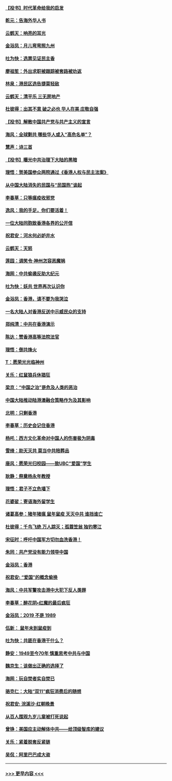 #### [【投书】时代革命给我的启发](../pages/nsc993/n11684287.md?t=11280755) 
#### [乾元：告海外华人书](../pages/nsc993/n11684044.md?t=11280755) 
#### [云鹤天：响亮的耳光](../pages/nsc993/n11684254.md?t=11280755) 
#### [金浴凤：月儿弯弯照九州](../pages/nsc993/n11684231.md?t=11280755) 
#### [吐为快：选票见证民主香](../pages/nsc993/n11684206.md?t=11280755) 
#### [廖祖笙：外出求职被跟踪被套路被劝返](../pages/nsc993/n11683874.md?t=11280755) 
#### [林泉：港民区选告捷莫轻敌](../pages/nsc993/n11683930.md?t=11280755) 
#### [云鹤天：清平乐 三无房地产](../pages/nsc993/n11681521.md?t=11280755) 
#### [杜彼得：出其不意 破之必也 华人在美 庄敬自强](../pages/nsc993/n11679554.md?t=11280755) 
#### [【投书】解散中国共产党与共产主义的宣言](../pages/nsc993/n11679177.md?t=11280755) 
#### [海风：全球剿共 哪些华人或入“高危名单”？](../pages/nsc993/n11678617.md?t=11280755) 
#### [慧声：诗三首](../pages/nsc993/n11678848.md?t=11280755) 
#### [【投书】曝光中共治理下大陆的黑暗](../pages/nsc993/n11678674.md?t=11280755) 
#### [理悟：贺美国参众两院通过《香港人权与民主法案》](../pages/nsc993/n11678104.md?t=11280755) 
#### [从中国大陆消失的民国与“民国热”谈起](../pages/nsc993/n11678075.md?t=11280755) 
#### [李春草：只等瘟疫收邪党](../pages/nsc993/n11677308.md?t=11280755) 
#### [逸风：我的手足，你们要活着！](../pages/nsc993/n11676352.md?t=11280755) 
#### [一位大陆同胞致香港各界的公开信](../pages/nsc993/n11675761.md?t=11280755) 
#### [祝君安：河水何必妒井水](../pages/nsc993/n11675746.md?t=11280755) 
#### [云鹤天：天怒](../pages/nsc993/n11675718.md?t=11280755) 
#### [莲园：调笑令‧神州怎容恶魔祸](../pages/nsc993/n11675648.md?t=11280755) 
#### [海网：中共偷袭反助大纪元](../pages/nsc993/n11673515.md?t=11280755) 
#### [吐为快：妖共 世界再次认识你](../pages/nsc993/n11673506.md?t=11280755) 
#### [金浴凤：香港，请不要为我哭泣](../pages/nsc993/n11673248.md?t=11280755) 
#### [一名大陆人对香港反送中示威民众的支持](../pages/nsc993/n11672615.md?t=11280755) 
#### [郑纯清：中共在香港演示](../pages/nsc993/n11670539.md?t=11280755) 
#### [陈达：赞香港高等法院法官](../pages/nsc993/n11669542.md?t=11280755) 
#### [理悟：倒共烽火](../pages/nsc993/n11668844.md?t=11280755) 
#### [T：愿荣光光临神州](../pages/nsc993/n11668421.md?t=11280755) 
#### [关乐：红鼠狼兵休猖狂](../pages/nsc993/n11668378.md?t=11280755) 
#### [梁京：“中国之治”是危及人类的恶治](../pages/nsc993/n11668328.md?t=11280755) 
#### [中国大陆推动陆港澳融合策略作为及其影响](../pages/nsc993/n11668157.md?t=11280755) 
#### [北明：只剩香港](../pages/nsc993/n11668002.md?t=11280755) 
#### [李春草：历史会记住香港](../pages/nsc993/n11667927.md?t=11280755) 
#### [杨吒：西方文化革命对中国人的伤害极为阴毒](../pages/nsc993/n11664521.md?t=11280755) 
#### [雪绮：助天灭共 莫当中共陪葬品](../pages/nsc993/n11662650.md?t=11280755) 
#### [唐风：愿荣光归校园——致UBC“爱国”学生](../pages/nsc993/n11662194.md?t=11280755) 
#### [耿静：祭奠杨永年教授](../pages/nsc993/n11662514.md?t=11280755) 
#### [理悟：君子不立危墙下](../pages/nsc993/n11662172.md?t=11280755) 
#### [花婆娑：寄语海外留学生](../pages/nsc993/n11662121.md?t=11280755) 
#### [诸葛高参：猪年猪瘟 鼠年鼠疫 天灭中共 谁挡谁亡](../pages/nsc993/n11661980.md?t=11280755) 
#### [杜彼得：千鸟飞绝 万人踪灭；孤蓑笠翁 独钓寒江](../pages/nsc993/n11661170.md?t=11280755) 
#### [宋征时：呼吁中国军方切勿血洗香港！](../pages/nsc993/n11415318.md?t=11280755) 
#### [朱同：共产党没有能力领导中国](../pages/nsc993/n11660421.md?t=11280755) 
#### [金浴凤：香港](../pages/nsc993/n11660419.md?t=11280755) 
#### [祝君安: “爱国”的概念偷换](../pages/nsc993/n11659706.md?t=11280755) 
#### [海风：中共军警攻击港中大犯下反人类罪](../pages/nsc993/n11659632.md?t=11280755) 
#### [李春草：醉花阴•红魔的最后疯狂](../pages/nsc993/n11659287.md?t=11280755) 
#### [金浴凤：2019 不是 1989](../pages/nsc993/n11657663.md?t=11280755) 
#### [伍新： 鼠年未到鼠疫到](../pages/nsc993/n11655098.md?t=11280755) 
#### [吐为快：共匪在香港干什么？](../pages/nsc993/n11654891.md?t=11280755) 
#### [静安：1949至今70年 慎重思考中共与中国](../pages/nsc993/n11651244.md?t=11280755) 
#### [魏京生：该做出正确的选择了](../pages/nsc993/n11653084.md?t=11280755) 
#### [海网：玩自焚者实自焚已](../pages/nsc993/n11652423.md?t=11280755) 
#### [骆克仁：大陆“双11”疯狂消费后的随想](../pages/nsc993/n11652305.md?t=11280755) 
#### [祝君安: 浣溪沙·红朝晚景](../pages/nsc993/n11652258.md?t=11280755) 
#### [从百人围观九岁儿童被打死说起](../pages/nsc993/n11651030.md?t=11280755) 
#### [曾铮：美国应主动解体中共——给顶级智库的建议](../pages/nsc993/n11649888.md?t=11280755) 
#### [关乐：紧着脱套反紧链](../pages/nsc993/n11649069.md?t=11280755) 
#### [吴侃：阿里巴巴成大盗](../pages/nsc993/n11645523.md?t=11280755) 

----
#### [ >>> 更早内容 <<< ](../indexes/nsc993-earlier.md)
